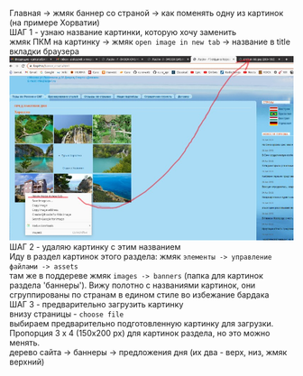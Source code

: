 Главная -> жмяк баннер со страной -> как поменять одну из картинок (на примере Хорватии)  
ШАГ 1 - узнаю название картинки, которую хочу заменить  
жмяк ПКМ на картинку -> жмяк `open image in new tab` -> название в title вкладки браузера  
![img1](./images/change_banner_image/1-filenam_to_delete.jpg)  
ШАГ 2 - удаляю картинку с этим названием  
Иду в раздел картинок этого раздела: жмяк `элементы -> управление файлами -> assets`  
там же в поддереве жмяк `images -> banners` (папка для картинок раздела 'баннеры'). 
 Вижу полотно с названиями картинок, они сгруппированы по странам в едином стиле во избежание бардака  
ШАГ 3 - предварительно загрузить картинку  
внизу страницы - `choose file`  
выбираем предварительно подготовленную картинку для загрузки. Пропорция 3 x 4 (150x200 px) для картинок раздела, но это можно менять.  
дерево сайта -> баннеры -> предложения дня (их два - верх, низ, жмяк верхний)
